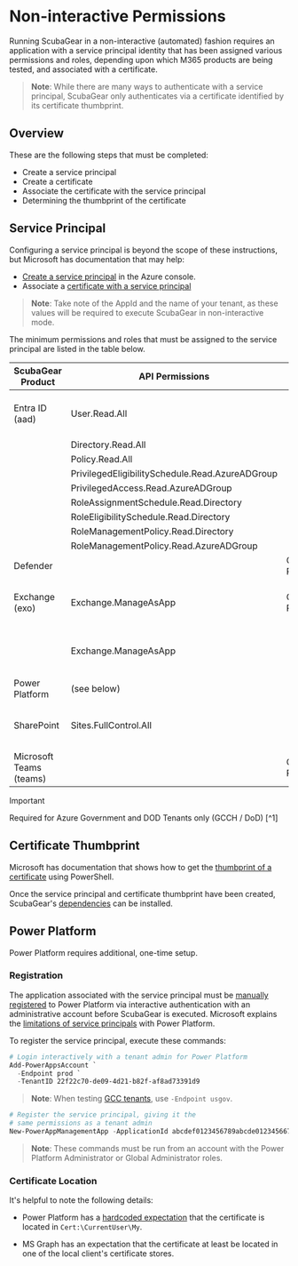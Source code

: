 # Non-interactive Permissions

Running ScubaGear in a non-interactive (automated) fashion requires an application with a service principal identity that has been assigned various permissions and roles, depending upon which M365 products are being tested, and associated with a certificate.

> **Note**: While there are many ways to authenticate with a service principal, ScubaGear only authenticates via a certificate identified by its certificate thumbprint.

## Overview

These are the following steps that must be completed:

* Create a service principal
* Create a certificate
* Associate the certificate with the service principal
* Determining the thumbprint of the certificate

## Service Principal

Configuring a service principal is beyond the scope of these instructions, but Microsoft has documentation that may help:

* [Create a service principal](https://learn.microsoft.com/en-us/entra/identity-platform/howto-create-service-principal-portal) in the Azure console.  
* Associate a [certificate with a service principal](https://learn.microsoft.com/en-us/cli/azure/azure-cli-sp-tutorial-3)

> **Note**: Take note of the AppId and the name of your tenant, as these values will be required to execute ScubaGear in non-interactive mode.

The minimum permissions and roles that must be assigned to the service principal are listed in the table below.

| ScubaGear Product       | API Permissions                                 | Role          | API Name                              | API APPID                             |
| ----------------------- | ----------------------------------------------- | ------------- | ------------------------------------- | ------------------------------------- |
| Entra ID (aad)          | User.Read.All                                   |               | Microsoft.Graph                       | 00000003-0000-0000-c000-000000000000  |
|                         | Directory.Read.All                              |               |                                       |                                       |
|                         | Policy.Read.All                                 |               |                                       |                                       |
|                         | PrivilegedEligibilitySchedule.Read.AzureADGroup |               |                                       |                                       |
|                         | PrivilegedAccess.Read.AzureADGroup              |               |                                       |                                       |
|                         | RoleAssignmentSchedule.Read.Directory           |               |                                       |                                       |
|                         | RoleEligibilitySchedule.Read.Directory          |               |                                       |                                       |
|                         | RoleManagementPolicy.Read.Directory             |               |                                       |                                       |
|                         | RoleManagementPolicy.Read.AzureADGroup          |               |                                       |                                       |
| Defender                |                                                 | Global Reader |                                       |                                       |
| Exchange (exo)          | Exchange.ManageAsApp                            | Global Reader | Office 365 Exchange Online            | 00000002-0000-0ff1-ce00-000000000000  |
|                         | Exchange.ManageAsApp                            |               | **Microsoft Exchange Online Protection**<sup>1</sup>| **00000007-0000-0ff1-ce00-000000000000**<sup>1</sup> |
| Power Platform          | (see below)                                     |               |                                       |                                       |
| SharePoint              | Sites.FullControl.All                           |               | SharePoint                            | 00000003-0000-0ff1-ce00-000000000000  |
| Microsoft Teams (teams) |                                                 | Global Reader |                                       |                                       |


> [!IMPORTANT]
> Required for Azure Government and DOD Tenants only (GCCH / DoD) [^1]

## Certificate Thumbprint

Microsoft has documentation that shows how to get the [thumbprint of a certificate](https://learn.microsoft.com/en-us/graph/applications-how-to-add-certificate?tabs=http#prerequisites) using PowerShell.

Once the service principal and certificate thumbprint have been created, ScubaGear's [dependencies](dependencies.md) can be installed.

## Power Platform

Power Platform requires additional, one-time setup.

### Registration

The application associated with the service principal must be [manually registered](https://learn.microsoft.com/en-us/power-platform/admin/powershell-create-service-principal#registering-an-admin-management-application) to Power Platform via interactive authentication with an administrative account before ScubaGear is executed. Microsoft explains the [limitations of service principals](https://learn.microsoft.com/en-us/power-platform/admin/powershell-create-service-principal#limitations-of-service-principals) with Power Platform.

To register the service principal, execute these commands:

```powershell
# Login interactively with a tenant admin for Power Platform
Add-PowerAppsAccount `
  -Endpoint prod `
  -TenantID 22f22c70-de09-4d21-b82f-af8ad73391d9
```

> **Note**: When testing [GCC tenants](https://learn.microsoft.com/en-us/office365/servicedescriptions/office-365-platform-service-description/office-365-us-government/gcc), use `-Endpoint usgov`.

```powershell
# Register the service principal, giving it the 
# same permissions as a tenant admin
New-PowerAppManagementApp -ApplicationId abcdef0123456789abcde01234566789 
```

> **Note**:  These commands must be run from an account with the Power Platform Administrator or Global Administrator roles.

### Certificate Location

It's helpful to note the following details:

* Power Platform has a [hardcoded expectation](https://github.com/microsoft/Microsoft365DSC/issues/2781) that the certificate is located in `Cert:\CurrentUser\My`.

* MS Graph has an expectation that the certificate at least be located in one of the local client's certificate stores.

